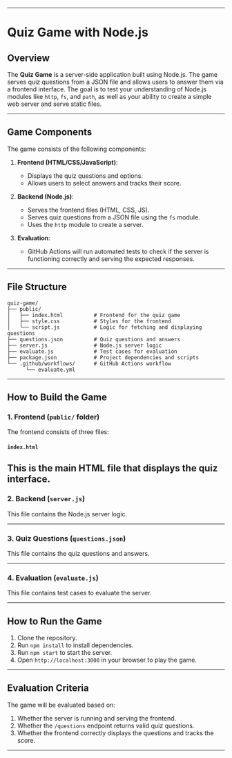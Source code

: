 
---

# **Quiz Game with Node.js**

## **Overview**
The **Quiz Game** is a server-side application built using Node.js. The game serves quiz questions from a JSON file and allows users to answer them via a frontend interface. The goal is to test your understanding of Node.js modules like `http`, `fs`, and `path`, as well as your ability to create a simple web server and serve static files.

---

## **Game Components**
The game consists of the following components:

1. **Frontend (HTML/CSS/JavaScript)**:
   - Displays the quiz questions and options.
   - Allows users to select answers and tracks their score.

2. **Backend (Node.js)**:
   - Serves the frontend files (HTML, CSS, JS).
   - Serves quiz questions from a JSON file using the `fs` module.
   - Uses the `http` module to create a server.

3. **Evaluation**:
   - GitHub Actions will run automated tests to check if the server is functioning correctly and serving the expected responses.

---

## **File Structure**
```
quiz-game/
├── public/
│   ├── index.html          # Frontend for the quiz game
│   ├── style.css           # Styles for the frontend
│   └── script.js           # Logic for fetching and displaying questions
├── questions.json          # Quiz questions and answers
├── server.js               # Node.js server logic
├── evaluate.js             # Test cases for evaluation
├── package.json            # Project dependencies and scripts
└── .github/workflows/      # GitHub Actions workflow
      └── evaluate.yml
```

---

## **How to Build the Game**

### **1. Frontend (`public/` folder)**
The frontend consists of three files:

#### **`index.html`**
This is the main HTML file that displays the quiz interface. 
---

### **2. Backend (`server.js`)**
This file contains the Node.js server logic.

---

### **3. Quiz Questions (`questions.json`)**
This file contains the quiz questions and answers.

---

### **4. Evaluation (`evaluate.js`)**
This file contains test cases to evaluate the server.

---

## **How to Run the Game**
1. Clone the repository.
2. Run `npm install` to install dependencies.
3. Run `npm start` to start the server.
4. Open `http://localhost:3000` in your browser to play the game.

---

## **Evaluation Criteria**
The game will be evaluated based on:
1. Whether the server is running and serving the frontend.
2. Whether the `/questions` endpoint returns valid quiz questions.
3. Whether the frontend correctly displays the questions and tracks the score.

---

